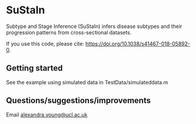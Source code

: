 # SuStaIn

Subtype and Stage Inference (SuStaIn) infers disease subtypes and their progression patterns from cross-sectional datasets. 

If you use this code, please cite: https://doi.org/10.1038/s41467-018-05892-0.


## Getting started

See the example using simulated data in TestData/simulateddata.m


## Questions/suggestions/improvements

Email alexandra.young@ucl.ac.uk
